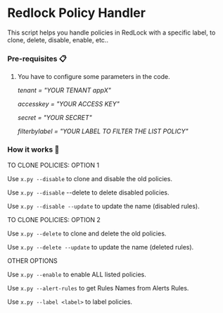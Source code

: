 # Redlock Policy Handler

This script helps you handle policies in RedLock with a specific label, to clone, delete, disable, enable, etc..

### Pre-requisites 📋

1. You have to configure some parameters in the code.

	_tenant = "YOUR TENANT appX"_

	_accesskey = "YOUR ACCESS KEY"_
	
	_secret = "YOUR SECRET"_

	_filterbylabel = "YOUR LABEL TO FILTER THE LIST POLICY"_

### How it works 🔧

TO CLONE POLICIES: OPTION 1

Use `x.py --disable` to clone and disable the old policies.

Use `x.py --disable` --delete to delete disabled policies.

Use `x.py --disable --update`  to update the name (disabled rules).

TO CLONE POLICIES: OPTION 2

Use `x.py --delete` to clone and delete the old policies.

Use `x.py --delete --update` to update the name (deleted rules).

OTHER OPTIONS

Use `x.py --enable` to enable ALL listed policies.

Use `x.py --alert-rules` to get Rules Names from Alerts Rules.

Use `x.py --label <label>` to label policies.
